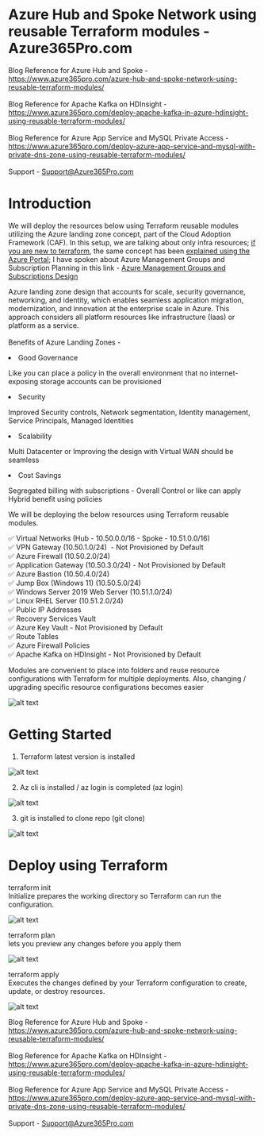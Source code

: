 # Azure Hub and Spoke Network using reusable Terraform modules - Azure365Pro.com 
Blog Reference for Azure Hub and Spoke   - https://www.azure365pro.com/azure-hub-and-spoke-network-using-reusable-terraform-modules/<br />
<br />
Blog Reference for Apache Kafka on HDInsight - https://www.azure365pro.com/deploy-apache-kafka-in-azure-hdinsight-using-reusable-terraform-modules/<br />
<br />
Blog Reference for Azure App Service and MySQL Private Access - https://www.azure365pro.com/deploy-azure-app-service-and-mysql-with-private-dns-zone-using-reusable-terraform-modules/<br />
<br />
Support        - Support@Azure365Pro.com

# Introduction 
<p>We will deploy the resources below using Terraform reusable modules utilizing the Azure landing zone concept, part of the Cloud Adoption Framework (CAF). In this setup, we are talking about only infra resources; <a href="https://www.youtube.com/watch?v=1y4lstUzt_k&amp;t" target="_blank" rel="noreferrer noopener">if you are new to terraform</a>, the same concept has been <a href="https://www.youtube.com/watch?v=h5K4oGXAYeg" target="_blank" rel="noreferrer noopener">explained using the Azure Portal</a>; I have spoken about Azure Management Groups and Subscription Planning in this link - <a href="https://www.youtube.com/watch?v=T6YO1gKcjyU">Azure Management Groups and Subscriptions Design</a> </p>

<p>Azure landing zone design that accounts for scale, security governance, networking, and identity, which enables seamless application migration, modernization, and innovation at the enterprise scale in Azure. This approach considers all platform resources like infrastructure (Iaas) or platform as a service.<br><br>Benefits of Azure Landing Zones -</p>

<li>Good Governance</li>

Like you can place a policy in the overall environment that no internet-exposing storage accounts can be provisioned

<li>Security</li>

Improved Security controls, Network segmentation, Identity management, Service Principals, Managed Identities

<li>Scalability</li>

Multi Datacenter or Improving the design with Virtual WAN should be seamless

<li>Cost Savings</li>

Segregated billing with subscriptions - Overall Control or like can apply Hybrid benefit using policies

We will be deploying the below resources using Terraform reusable modules.

✅ Virtual Networks (Hub - 10.50.0.0/16 - Spoke - 10.51.0.0/16)<br />
✅ VPN Gateway (10.50.1.0/24)  - Not Provisioned by Default<br />
✅ Azure Firewall (10.50.2.0/24)<br />
✅ Application Gateway (10.50.3.0/24) - Not Provisioned by Default<br />
✅ Azure Bastion (10.50.4.0/24)<br />
✅ Jump Box (Windows 11) (10.50.5.0/24)<br />
✅ Windows Server 2019 Web Server (10.51.1.0/24)<br />
✅ Linux RHEL Server (10.51.2.0/24)<br />
✅ Public IP Addresses<br />
✅ Recovery Services Vault<br />
✅ Azure Key Vault - Not Provisioned by Default<br />
✅ Route Tables<br />
✅ Azure Firewall Policies<br />
✅ Apache Kafka on HDInsight - Not Provisioned by Default<br />

Modules are convenient to place into folders and reuse resource configurations with Terraform for multiple deployments.
Also, changing / upgrading specific resource configurations becomes easier

![alt text](https://www.azure365pro.com/wp-content/uploads/2023/02/Azure-Hub-and-Spoke-v1-scaled.jpg)

# Getting Started

1. Terraform latest version is installed

![alt text](https://www.azure365pro.com/wp-content/uploads/2023/02/image-21.png)

2. Az cli is installed / az login is completed (az login)

![alt text](https://www.azure365pro.com/wp-content/uploads/2023/02/image-22.png)

3. git is installed to clone repo (git clone)

![alt text](https://www.azure365pro.com/wp-content/uploads/2023/02/image-7.png)

# Deploy using Terraform 

terraform init<br />
Initialize prepares the working directory so Terraform can run the configuration.

![alt text](https://www.azure365pro.com/wp-content/uploads/2023/02/image-10.png)

terraform plan<br />
lets you preview any changes before you apply them

![alt text](https://www.azure365pro.com/wp-content/uploads/2023/02/image-12.png)

terraform apply<br />
Executes the changes defined by your Terraform configuration to create, update, or destroy resources.

![alt text](https://www.azure365pro.com/wp-content/uploads/2023/02/image-13.png)

Blog Reference for Azure Hub and Spoke   - https://www.azure365pro.com/azure-hub-and-spoke-network-using-reusable-terraform-modules/<br />
<br />
Blog Reference for Apache Kafka on HDInsight - https://www.azure365pro.com/deploy-apache-kafka-in-azure-hdinsight-using-reusable-terraform-modules/<br />
<br />
Blog Reference for Azure App Service and MySQL Private Access - https://www.azure365pro.com/deploy-azure-app-service-and-mysql-with-private-dns-zone-using-reusable-terraform-modules/<br />
<br />
Support        - Support@Azure365Pro.com
